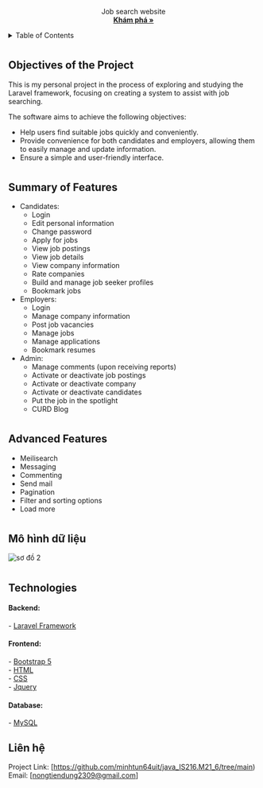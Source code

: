 

  <p align="center">
    Job search website
    <br />
    <a href="https://github.com/minhtun64uit/java_IS216.M21_6/tree/main"><strong>Khám phá »</strong></a>
    <br />
  </p>
    
    
    
</div>
  <!-- TABLE OF CONTENTS -->
<details>
  <summary>Table of Contents</summary>
  <ol>
    <li><a href="#objectives">Project Objectives</a></li>
    <li><a href="#studentlist">List of Members</a></li>
    <li><a href="#features">Features</a></li>
    <li><a href="#advancedfeatures">Advanced Features</a></li>
    <li><a href="#requirements">System Requirements</a></li>
    <li><a href="#model">Model</a></li>
    <li><a href="#technology">Technologies Used</a></li>
    <li><a href="#contact">Contact</a></li>
    <li><a href="#libraries">Libraries Used</a></li>
    <li><a href="#references">References</a></li>
  </ol>
</details>
  
  
  <!-- ABOUT THE PROJECT -->
# <h2 id="objectives">Objectives of the Project</h2>
This is my personal project in the process of exploring and studying the Laravel framework, focusing on creating a system to assist with job searching.

The software aims to achieve the following objectives:
- Help users find suitable jobs quickly and conveniently.
- Provide convenience for both candidates and employers, allowing them to easily manage and update information.
- Ensure a simple and user-friendly interface.

# <h2 id="chucnang">Summary of Features</h2>
- Candidates:<br/>
  + Login
  + Edit personal information
  + Change password
  + Apply for jobs
  + View job postings
  + View job details
  + View company information
  + Rate companies
  + Build and manage job seeker profiles
  + Bookmark jobs
- Employers:<br/>
  + Login
  + Manage company information
  + Post job vacancies
  + Manage jobs
  + Manage applications
  + Bookmark resumes
- Admin:<br/>
  + Manage comments (upon receiving reports)
  + Activate or deactivate job postings
  + Activate or deactivate company
  + Activate or deactivate candidates
  + Put the job in the spotlight
  + CURD Blog


# <h2 id="chucnangnangcao">Advanced Features
- Meilisearch
- Messaging
- Commenting
- Send mail
- Pagination
- Filter and sorting options
- Load more
  
# <h2 id="mohinh">Mô hình dữ liệu
![sơ đồ 2](https://user-images.githubusercontent.com/87002579/174849576-32886079-ca1e-4a24-848f-0babb573accb.png)


# <h2 id="congnghe">Technologies
<h4>Backend:</h4>
- <a href="https://laravel.com/docs/8.x/">Laravel Framework</a>
<h4>Frontend:</h4>
- <a href="https://getbootstrap.com/">Bootstrap 5</a></br>
- <a href="">HTML</a></br>
- <a href="">CSS</a></br>
- <a href="https://jquery.com/">Jquery</a>
<h4>Database: </h4>
- <a href="https://dev.mysql.com/doc/">MySQL</a>

## <h2 id="lienhe">Liên hệ</h2>


Project Link: [https://github.com/minhtun64uit/java_IS216.M21_6/tree/main) </br>
Email: [nongtiendung2309@gmail.com]
